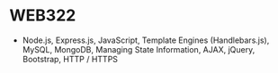 # WEB322
 - Node.js, Express.js, JavaScript, Template Engines (Handlebars.js), MySQL, MongoDB, Managing State Information, AJAX, jQuery, Bootstrap, HTTP / HTTPS
